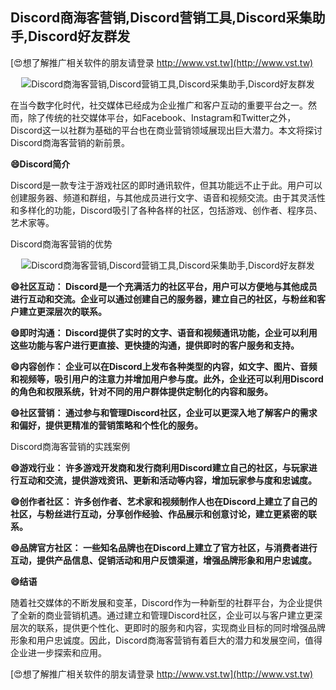 ## **Discord商海客营销,Discord营销工具,Discord采集助手,Discord好友群发**

[😍想了解推广相关软件的朋友请登录 http://www.vst.tw](http://www.vst.tw)

 <center><img src="https://vst.tw/MP4/tuiguang/png/3.png" alt="Discord商海客营销,Discord营销工具,Discord采集助手,Discord好友群发"></center>

在当今数字化时代，社交媒体已经成为企业推广和客户互动的重要平台之一。然而，除了传统的社交媒体平台，如Facebook、Instagram和Twitter之外，Discord这一以社群为基础的平台也在商业营销领域展现出巨大潜力。本文将探讨Discord商海客营销的新前景。

**😄Discord简介**

Discord是一款专注于游戏社区的即时通讯软件，但其功能远不止于此。用户可以创建服务器、频道和群组，与其他成员进行文字、语音和视频交流。由于其灵活性和多样化的功能，Discord吸引了各种各样的社区，包括游戏、创作者、程序员、艺术家等。

Discord商海客营销的优势

 <center><img src="https://vst.tw/MP4/tuiguang/png/0.png" alt="Discord商海客营销,Discord营销工具,Discord采集助手,Discord好友群发"></center>

**😄社区互动： Discord是一个充满活力的社区平台，用户可以方便地与其他成员进行互动和交流。企业可以通过创建自己的服务器，建立自己的社区，与粉丝和客户建立更深层次的联系。**

**😄即时沟通： Discord提供了实时的文字、语音和视频通讯功能，企业可以利用这些功能与客户进行更直接、更快捷的沟通，提供即时的客户服务和支持。**

**😄内容创作： 企业可以在Discord上发布各种类型的内容，如文字、图片、音频和视频等，吸引用户的注意力并增加用户参与度。此外，企业还可以利用Discord的角色和权限系统，针对不同的用户群体提供定制化的内容和服务。**

**😄社区营销： 通过参与和管理Discord社区，企业可以更深入地了解客户的需求和偏好，提供更精准的营销策略和个性化的服务。**

Discord商海客营销的实践案例

**😄游戏行业： 许多游戏开发商和发行商利用Discord建立自己的社区，与玩家进行互动和交流，提供游戏资讯、更新和活动等内容，增加玩家参与度和忠诚度。**

**😄创作者社区： 许多创作者、艺术家和视频制作人也在Discord上建立了自己的社区，与粉丝进行互动，分享创作经验、作品展示和创意讨论，建立更紧密的联系。**

**😄品牌官方社区： 一些知名品牌也在Discord上建立了官方社区，与消费者进行互动，提供产品信息、促销活动和用户反馈渠道，增强品牌形象和用户忠诚度。**

**😄结语**

随着社交媒体的不断发展和变革，Discord作为一种新型的社群平台，为企业提供了全新的商业营销机遇。通过建立和管理Discord社区，企业可以与客户建立更深层次的联系，提供更个性化、更即时的服务和内容，实现商业目标的同时增强品牌形象和用户忠诚度。因此，Discord商海客营销有着巨大的潜力和发展空间，值得企业进一步探索和应用。

[😍想了解推广相关软件的朋友请登录 http://www.vst.tw](http://www.vst.tw)



